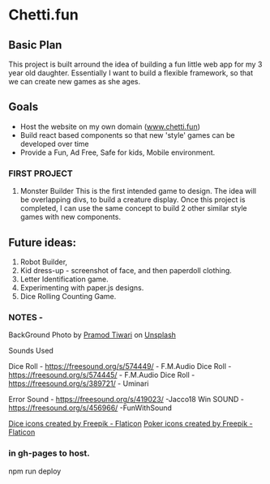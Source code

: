 # Chetti.fun

## Basic Plan
This project is built arround the idea of building a fun little web app for my 3 year old daughter.  Essentially I want to build a flexible framework, so that we can create new games as she ages.

## Goals
 - Host the website on my own domain (www.chetti.fun)
 - Build react based components so that new 'style' games can be developed over time
 - Provide a Fun, Ad Free, Safe for kids, Mobile environment.

### FIRST PROJECT
   1. Monster Builder
        This is the first intended game to design.  The idea will be overlapping divs, to build a creature display.  Once this project is completed, I can use the same concept to build 2 other similar style games with new components.

## Future ideas:
1. Robot Builder, 
2. Kid dress-up - screenshot of face, and then paperdoll clothing.
3. Letter Identification game.
4. Experimenting with paper.js designs.
6. Dice Rolling Counting Game.


### NOTES - 
BackGround Photo by <a href="https://unsplash.com/es/@pramodtiwari?utm_source=unsplash&utm_medium=referral&utm_content=creditCopyText">Pramod Tiwari</a> on <a href="https://unsplash.com/t/experimental?utm_source=unsplash&utm_medium=referral&utm_content=creditCopyText">Unsplash</a>
  

Sounds Used

Dice Roll - https://freesound.org/s/574449/ - F.M.Audio
Dice Roll - https://freesound.org/s/574445/ - F.M.Audio
Dice Roll - https://freesound.org/s/389721/ - Uminari 

Error Sound - https://freesound.org/s/419023/ -Jacco18
Win SOUND - https://freesound.org/s/456966/ -FunWithSound

<a href="https://www.flaticon.com/free-icons/dice" title="dice icons">Dice icons created by Freepik - Flaticon</a>
<a href="https://www.flaticon.com/free-icons/poker" title="poker icons">Poker icons created by Freepik - Flaticon</a>

### in gh-pages to host.
npm run deploy 